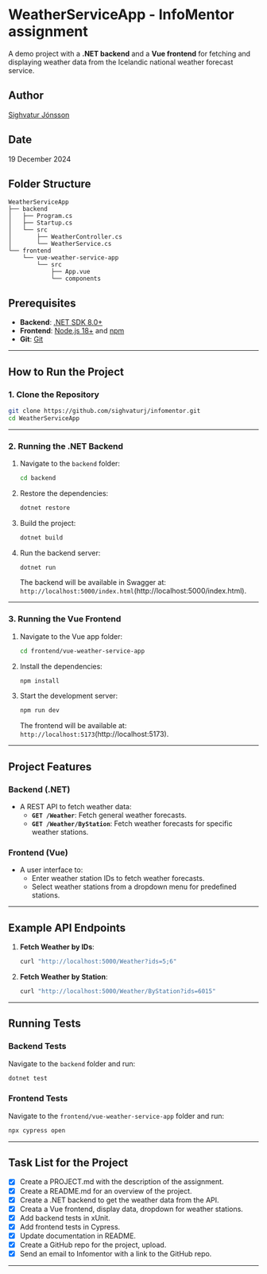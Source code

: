 # WeatherServiceApp - InfoMentor assignment

A demo project with a **.NET backend** and a **Vue frontend** for fetching and displaying weather data from the Icelandic national weather forecast service.

## Author

[Sighvatur Jónsson](https://github.com/sighvaturj/infomentor)

## Date

19 December 2024

## Folder Structure

```
WeatherServiceApp
├── backend
│   ├── Program.cs
│   ├── Startup.cs
│   └── src
│       ├── WeatherController.cs
│       └── WeatherService.cs
└── frontend
    └── vue-weather-service-app
        └── src
            ├── App.vue
            └── components
```

## Prerequisites

- **Backend**: [.NET SDK 8.0+](https://dotnet.microsoft.com/download)
- **Frontend**: [Node.js 18+](https://nodejs.org) and [npm](https://www.npmjs.com/)
- **Git**: [Git](https://git-scm.com/)

---

## How to Run the Project

### 1. Clone the Repository

```bash
git clone https://github.com/sighvaturj/infomentor.git
cd WeatherServiceApp
```

---

### 2. Running the .NET Backend

1. Navigate to the `backend` folder:

   ```bash
   cd backend
   ```

2. Restore the dependencies:

   ```bash
   dotnet restore
   ```

3. Build the project:

   ```bash
   dotnet build
   ```

4. Run the backend server:
   ```bash
   dotnet run
   ```
   The backend will be available in Swagger at: `http://localhost:5000/index.html`(http://localhost:5000/index.html).

---

### 3. Running the Vue Frontend

1. Navigate to the Vue app folder:

   ```bash
   cd frontend/vue-weather-service-app
   ```

2. Install the dependencies:

   ```bash
   npm install
   ```

3. Start the development server:
   ```bash
   npm run dev
   ```
   The frontend will be available at: `http://localhost:5173`(http://localhost:5173).

---

## Project Features

### Backend (.NET)

- A REST API to fetch weather data:
  - **`GET /Weather`**: Fetch general weather forecasts.
  - **`GET /Weather/ByStation`**: Fetch weather forecasts for specific weather stations.

### Frontend (Vue)

- A user interface to:
  - Enter weather station IDs to fetch weather forecasts.
  - Select weather stations from a dropdown menu for predefined stations.

---

## Example API Endpoints

1. **Fetch Weather by IDs**:

   ```bash
   curl "http://localhost:5000/Weather?ids=5;6"
   ```

2. **Fetch Weather by Station**:
   ```bash
   curl "http://localhost:5000/Weather/ByStation?ids=6015"
   ```

---

## Running Tests

### Backend Tests

Navigate to the `backend` folder and run:

```bash
dotnet test
```

### Frontend Tests

Navigate to the `frontend/vue-weather-service-app` folder and run:

```bash
npx cypress open
```

---

## Task List for the Project

- [x] Create a PROJECT.md with the description of the assignment.
- [x] Create a README.md for an overview of the project.
- [x] Create a .NET backend to get the weather data from the API.
- [x] Creata a Vue frontend, display data, dropdown for weather stations.
- [x] Add backend tests in xUnit.
- [x] Add frontend tests in Cypress.
- [x] Update documentation in README.
- [x] Create a GitHub repo for the project, upload.
- [x] Send an email to Infomentor with a link to the GitHub repo.

---
